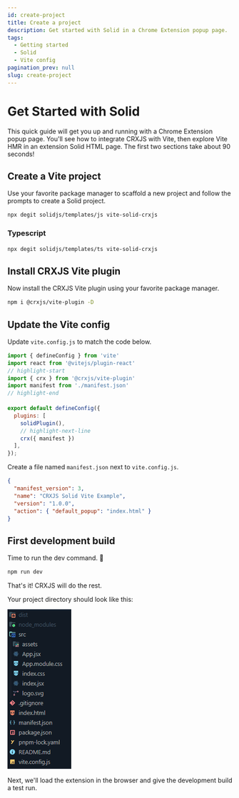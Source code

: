```yaml
---
id: create-project
title: Create a project
description: Get started with Solid in a Chrome Extension popup page.
tags:
  - Getting started
  - Solid
  - Vite config
pagination_prev: null
slug: create-project
---
```


# Get Started with Solid

This quick guide will get you up and running with a Chrome Extension popup page.
You'll see how to integrate CRXJS with Vite, then explore Vite HMR in an
extension Solid HTML page. The first two sections take about 90 seconds!

## Create a Vite project

Use your favorite package manager to scaffold a new project and follow the
prompts to create a Solid project.

```sh
npx degit solidjs/templates/js vite-solid-crxjs
```

### Typescript

```sh
npx degit solidjs/templates/ts vite-solid-crxjs
```

## Install CRXJS Vite plugin

Now install the CRXJS Vite plugin using your favorite package manager.

```sh
npm i @crxjs/vite-plugin -D
```

## Update the Vite config

Update `vite.config.js` to match the code below.

```js title=vite.config.js
import { defineConfig } from 'vite'
import react from '@vitejs/plugin-react'
// highlight-start
import { crx } from '@crxjs/vite-plugin'
import manifest from './manifest.json'
// highlight-end

export default defineConfig({
  plugins: [
    solidPlugin(), 
    // highlight-next-line
    crx({ manifest })
  ],
});

```

Create a file named `manifest.json` next to `vite.config.js`.

```json title=manifest.json
{
  "manifest_version": 3,
  "name": "CRXJS Solid Vite Example",
  "version": "1.0.0",
  "action": { "default_popup": "index.html" }
}
```

## First development build

Time to run the dev command. 🤞

```sh
npm run dev
```

That's it! CRXJS will do the rest.

Your project directory should look like this:

![RPCE File Structure](./assets/start-initial-files.png)

Next, we'll load the extension in the browser and give the development build a
test run.
